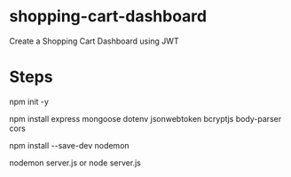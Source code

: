 # shopping-cart-dashboard
Create a Shopping Cart Dashboard using JWT

# Steps

npm init -y

npm install express mongoose dotenv jsonwebtoken bcryptjs body-parser cors

npm install --save-dev nodemon


nodemon server.js or node server.js

